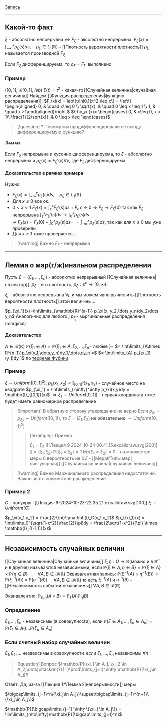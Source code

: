 
[Запись](https://youtu.be/Gr7f_wnCN6Y?si=cQQr0Wv-vD_B7zSH)

----

## Какой-то факт
$\xi$ - абсолютно непрерывна $\Leftrightarrow$ $F_\xi$ - абсолютно непрерывна.
$F_\xi(x) = \int_{-\infty}^{x}\rho_\xi(s)ds,\quad \rho_\xi\in L_1(\mathbb{R})$ - [[Плотность вероятности|плотность]]
$\rho_\xi$ называется производной $F_\xi$

Если $F_\xi$ дифференцируема, то $\rho_\xi=F_\xi'$ выполнено

### Пример
$([0,1],\: \mathcal{B}[0,1],\: leb)$
$\xi(t)=t^2$ - какая-то [[Случайная величина|случайная величина]]
Найдем [[Функция распределения|функцию распределения]]:
$F_\xi(x) = leb\{t\in[0,1]:t^2 \leq x\} = \left\{ \begin{aligned} 0, & \quad x\leq 0 \\ \sqrt{x}, & \quad 0 \leq x \leq 1 \\ 1, & \quad x >1\end{aligned}\right.$
$\rho_\xi(x)= \begin{cases} 0, &  x\leq 0, x > 1\\ \frac{1}{2\sqrt{x}}, &  0 \leq x \leq 1\end{cases}$


> [!question] ?
> Почему мы продифференцировали не всюду дифференцируемую функцию?

#### Лемма
Если $F_\xi$ непрерывна и кусочно-дифференцируема, то $\xi$ - абсолютно непрерывна и $\rho_\xi(x) = F_\xi'(x) \forall x$, где $F_\xi$ дифференцируема.

#### Доказательство в рамках примера

Нужно:
 - $F_\xi(x) = \int_{-\infty}^{x}\rho_\xi(s)ds,\quad \rho_\xi\in L_1(\mathbb{R})$
 - Для $x\leq0$ все ок.
 - $0 < x < 1$
	 $F_\xi(x) = \int_{\epsilon}^{x}F_\xi'(s)ds + F_\epsilon$
	 $\epsilon \to 0 \Rightarrow F_\xi \to F_\xi(0)$ так как $F_\xi$ непрерывна
	 $\int_{\epsilon}^{x}F_\xi'(s)ds \to \int_0^{x}\rho_\xi(s)ds$  
	 $\Rightarrow\: F_\xi(x) = F_\xi(0)+ \int_0^{x}\rho_\xi(s)ds =$
	 $= \int_{-\infty}^{x}\rho_\xi(s)ds$, так как для $x\leq0$ мы уже проверили
 - Для $x \geq 1$ тоже проверяется...
 
> [!warning] Важно
> $F_\xi$ - непрерывна

-----
## Лемма о мар(г/ж)инальном распределении

Пусть $\xi = \{\xi_1,\dots,\xi_n\}$ - абсолютно непрерывный [[Случайная величина|сл.вектор]].
$p_\xi$ - его плотность.
$p_\xi: \mathbb{R}^n \to [0,\infty).$

$\xi_j$ - абсолютно непрерывна $\forall j$, и мы можем явно вычислить [[Плотность вероятности|плотность]] этой величины...

$p_{\xi_1}(x)=\int\limits_{\mathbb{R}^{n-1}} p_\xi(x, y_2,\dots,y_n)dy_2\dots y_n$ Аналогично для любого j
$p_{\xi_j}$- маргинальные распределения (marginal)
#### Доказательство
$A \in \mathcal{B}(\mathbb{R})$
$\mathbb{P}\{\xi_1 \in A\} = \mathbb{P}\{\xi_1 \in A, \xi_2,\dots,\xi_n -$ любые $\} =$
$= \int\limits_{A\times R^{n-1}}p_\xi(y_1,\dots,y_n)dy_1,\dots,dy_n =$
$= \int\limits_{A} p_{\xi_1}(y_1)dy_1$ по [теореме Фубини](https://ru.wikipedia.org/wiki/Теорема_Тонелли_—_Фубини)

### Пример
$\xi \sim Uniform([0,1]^2)$, $p_\xi(x_1,x_2) = \mathbb{I}_{[0,1]^2}(x_1,x_2)$ - случайное место на квадрате
$p_{\xi_1} = \int\limits_{-\infty}^\infty p_\xi(x,y)dy = \mathbb{I}_{[0,1]}(x)$
$\Rightarrow \xi_1 \sim Uniform([0,1])$ - первая координата тоже будет иметь равномерное распределение

> [!important] В обратную сторону утверждение не верно
> Если $p_{\xi_1} = p_{\xi_2} \sim Uniform([0,1])$, то
>  $\xi = (\xi_1,\xi_2)$ **не обязательно** $\sim Uniform([0,1]^2)$
>  > [!example]- Пример
>  > 
>  >  $\xi_1 = \xi_2$
>  >  ![[Лекция 9 2024-10-24 00.41.15.excalidraw.svg|200]]
>  >  $\xi = (\xi_1,\xi_2)$
>  >  $\mathbb{P}\{\xi_1=\xi_2\}=1$
>  >  $leb\{\xi_1=\xi_2\}=0$ - на множестве меры 0 вероятность не 0
>  >  $\xi$ - [[Мера#Типы мер|сингулярная]] [[Случайная величина|случайная величина]]


> [!warning] Важно
> Маржинального распределения недостаточно. Важно знать совместное распределение

### Пример 2
$С$ - полукруг
![[Лекция-9-2024-10-23-22.35.21.excalidraw.svg|100]]
$\xi \sim Unifrorm(С)$

$p_\xi(x_1,x_2) = \frac{2}{\pi}\:\mathbb{I}_C(x_1,x_2)$
$p_{\xi_1}(x) = \int\limits_0^{\sqrt{1-x^2}}\frac{2}{\pi}dy = \frac{2\sqrt{1-x^2}}{\pi} \times \mathbb{I}_{[-1,1]}(x)$  





---
## Независимость случайных величин

[[Случайная величина|Случайные величины]] $\xi, \eta: \Omega \to \mathbb{R}$(можно и в $\mathbb{R}^n$ и в другие) называются независимыми, если $\mathbb{P}\{\xi \in A, \eta \in B\} = \mathbb{P}\{\xi\in A\}\times\mathbb{P}\{\eta\in B\}\qquad\forall A,B\in\mathcal{B}(\mathbb{R})$
Эквивалентная запись: $\mathbb{P}(\xi^{-1}(A)\cap\eta^{-1}(B)) = \mathbb{P}(\xi^{-1}(A))\times\mathbb{P}(\eta^{-1}(B))$ $\quad\forall A,B\in\mathcal{B}(\mathbb{R})$
то есть $\xi^{-1}(A)$ и $\eta^{-1}(B)$ - [[Независимость событий|независимы]] $\forall A,B\in\mathcal{B}(\mathbb{R})$

Эквивалентно: $\mathbb{P}_{\xi,\eta}(A\times B)  = \mathbb{P}_\xi(A)\mathbb{P}_\eta(B)$

### Определение
$\xi_1,\dots,\xi_n$ - независимы (в совокупности), если $\mathbb{P}(\xi\in A_1,\dots,\xi_n\in A_n) = \mathbb{P}(\xi_1 \in A_1)\dots\mathbb{P}(\xi_n \in A_n)$

### Если счетный набор случайных величин
$\xi_1,\xi_2,\dots$ независимы в совокупности, если $\xi_1,\dots,\xi_n$ независимы $\forall n$

> [!question] Вопрос
> $\mathbb{P}(\xi_1 \in A_1, \xi_2 \in A_2,\dots)\stackrel{?}{=}\prod\limits_{j=1}^\infty \mathbb{P}(\xi_j\in A_j)$

Ответ: Да, из-за [[Лекция 1#Лемма 9|непрерывности]] меры

$\bigcap\limits_{j=1}^n\{\xi_j\in A_j\}\supset\bigcap\limits_{j=1}^{n+1}\{\xi_j\in A_j\}$

$\mathbb{P}(\bigcap\limits_{j=1}^\infty \{\xi_j \in A_j\}) = \lim\limits_{n\to\infty}\mathbb{P}(\bigcap\limits_{j=1}^n)$

